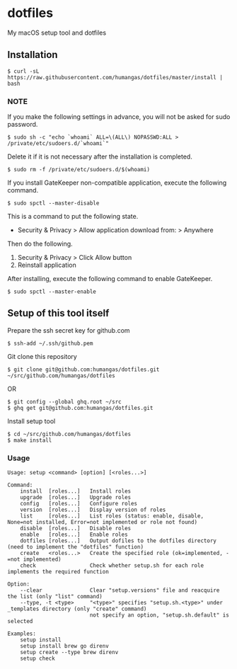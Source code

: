# dotfiles
My macOS setup tool and dotfiles


## Installation
```
$ curl -sL https://raw.githubusercontent.com/humangas/dotfiles/master/install | bash
```

### NOTE
If you make the following settings in advance, you will not be asked for sudo password.
```
$ sudo sh -c "echo `whoami` ALL=\(ALL\) NOPASSWD:ALL > /private/etc/sudoers.d/`whoami`"
```

Delete it if it is not necessary after the installation is completed.
```
$ sudo rm -f /private/etc/sudoers.d/$(whoami)
```

If you install GateKeeper non-compatible application, execute the following command.
```
$ sudo spctl --master-disable
```

This is a command to put the following state.
- Security & Privacy > Allow application download from: > Anywhere

Then do the following.
1. Security & Privacy > Click Allow button
2. Reinstall application

After installing, execute the following command to enable GateKeeper.
```
$ sudo spctl --master-enable
```


## Setup of this tool itself
Prepare the ssh secret key for github.com

```
$ ssh-add ~/.ssh/github.pem
```

Git clone this repository
```
$ git clone git@github.com:humangas/dotfiles.git ~/src/github.com/humangas/dotfiles
```
OR
```
$ git config --global ghq.root ~/src
$ ghq get git@github.com:humangas/dotfiles.git
```

Install setup tool
```
$ cd ~/src/github.com/humangas/dotfiles
$ make install
```

### Usage
```
Usage: setup <command> [option] [<roles...>]

Command:
    install  [roles...]   Install roles
    upgrade  [roles...]   Upgrade roles
    config   [roles...]   Configure roles
    version  [roles...]   Display version of roles
    list     [roles...]   List roles (status: enable, disable, None=not installed, Error=not implemented or role not found)
    disable  [roles...]   Disable roles
    enable   [roles...]   Enable roles
    dotfiles [roles...]   Output dofiles to the dotfiles directory (need to implement the "dotfiles" function)
    create   <roles...>   Create the specified role (ok=implemented, -=not implemented)
    check                 Check whether setup.sh for each role implements the required function

Option:
    --clear               Clear "setup.versions" file and reacquire the list (only "list" command)
    --type, -t <type>     "<type>" specifies "setup.sh.<type>" under _templates directory (only "create" command)
                          not specify an option, "setup.sh.default" is selected

Examples:
    setup install
    setup install brew go direnv
    setup create --type brew direnv
    setup check

```
